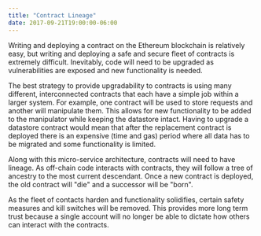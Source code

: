 ```yaml
---
title: "Contract Lineage"
date: 2017-09-21T19:00:00-06:00
---
```

Writing and deploying a contract on the Ethereum blockchain is relatively easy, but writing and deploying a safe and secure fleet of contracts is extremely difficult. Inevitably, code will need to be upgraded as vulnerabilities are exposed and new functionality is needed.

The best strategy to provide upgradability to contracts is using many different, interconnected contracts that each have a simple job within a larger system. For example, one contract will be used to store requests and another will manipulate them. This allows for new functionality to be added to the manipulator while keeping the datastore intact. Having to upgrade a datastore contract would mean that after the replacement contract is deployed there is an expensive (time and gas) period where all data has to be migrated and some functionality is limited.

Along with this micro-service architecture, contracts will need to have lineage. As off-chain code interacts with contracts, they will follow a tree of ancestry to the most current descendant. Once a new contract is deployed, the old contract will "die" and a successor will be "born".

As the fleet of contacts harden and functionality solidifies, certain safety measures and kill switches will be removed. This provides more long term trust because a single account will no longer be able to dictate how others can interact with the contracts.

